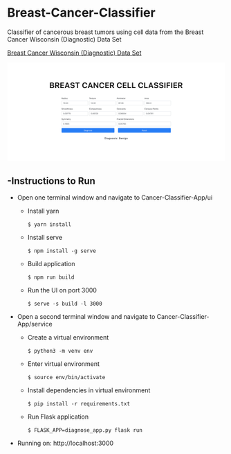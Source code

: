 # Breast-Cancer-Classifier


Classifier of cancerous breast tumors using cell data from the Breast Cancer Wisconsin (Diagnostic) Data Set

[Breast Cancer Wisconsin (Diagnostic) Data Set](https://www.kaggle.com/uciml/breast-cancer-wisconsin-data)

![](https://github.com/Ptomasetta/Breast-Cancer-Classifier/blob/master/Interface.jpg?raw=true)

## -Instructions to Run

- Open one terminal window and navigate to Cancer-Classifier-App/ui
  - Install yarn
         
        $ yarn install
  - Install serve
  
        $ npm install -g serve
  - Build application
  
        $ npm run build
  - Run the UI on port 3000

        $ serve -s build -l 3000
- Open a second terminal window and navigate to Cancer-Classifier-App/service
  - Create a virtual environment
        
        $ python3 -m venv env
  - Enter virtual environment
        
        $ source env/bin/activate
  - Install dependencies in virtual environment
        
        $ pip install -r requirements.txt
  - Run Flask application
        
        $ FLASK_APP=diagnose_app.py flask run
- Running on: http://localhost:3000  